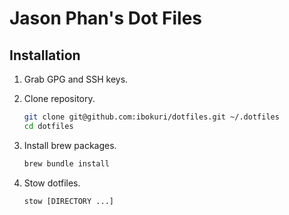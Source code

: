 # Jason Phan's Dot Files

## Installation

1. Grab GPG and SSH keys.

2. Clone repository.

    ```sh
    git clone git@github.com:ibokuri/dotfiles.git ~/.dotfiles
    cd dotfiles
    ```

3. Install brew packages.

    ```sh
    brew bundle install
    ```

4. Stow dotfiles.

    ```sh
    stow [DIRECTORY ...]
    ```
